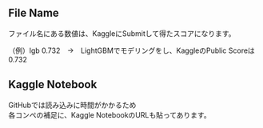 ## File Name
ファイル名にある数値は、KaggleにSubmitして得たスコアになります。

（例）lgb 0.732　→　LightGBMでモデリングをし、KaggleのPublic Scoreは0.732

## Kaggle Notebook
GitHubでは読み込みに時間がかかるため<br>
各コンペの補足に、Kaggle NotebookのURLも貼ってあります。
